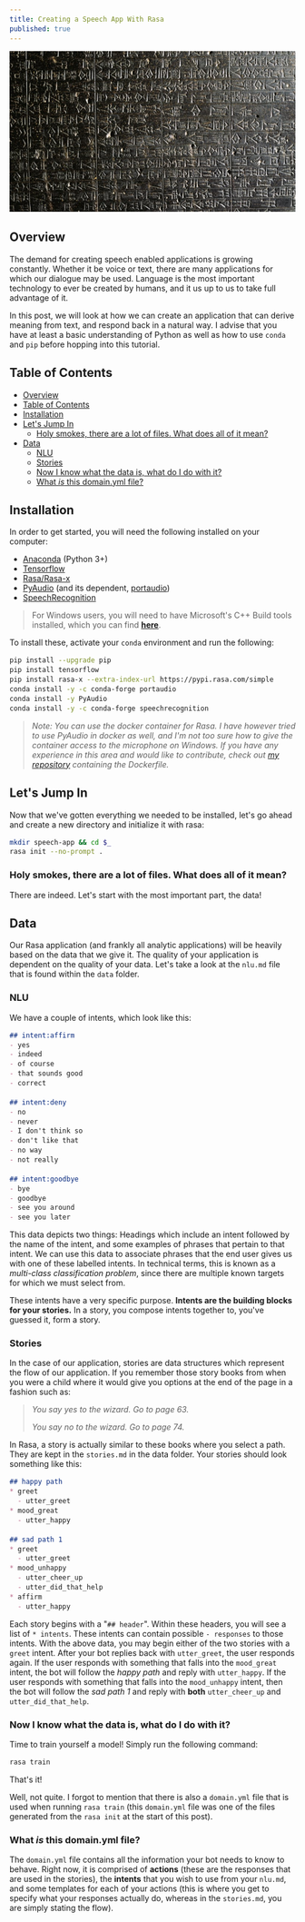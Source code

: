 ```yaml
---
title: Creating a Speech App With Rasa
published: true
---
```


![Code of Hammurabi](/assets/code-of-hammurabi.jpg)

## Overview

The demand for creating speech enabled applications is growing constantly. Whether it be voice or text, there are many applications for which our dialogue may be used. Language is the most important technology to ever be created by humans, and it us up to us to take full advantage of it.

In this post, we will look at how we can create an application that can derive meaning from text, and respond back in a natural way. I advise that you have at least a basic understanding of Python as well as how to use `conda` and `pip` before hopping into this tutorial.

## Table of Contents

- [Overview](#overview)
- [Table of Contents](#table-of-contents)
- [Installation](#installation)
- [Let's Jump In](#lets-jump-in)
  - [Holy smokes, there are a lot of files. What does all of it mean?](#holy-smokes-there-are-a-lot-of-files-what-does-all-of-it-mean)
- [Data](#data)
  - [NLU](#nlu)
  - [Stories](#stories)
  - [Now I know what the data is, what do I do with it?](#now-i-know-what-the-data-is-what-do-i-do-with-it)
  - [What _is_ this domain.yml file?](#what-_is_-this-domainyml-file)

## Installation

In order to get started, you will need the following installed on your computer:

- [Anaconda](https://www.anaconda.com/distribution/) (Python 3+)
- [Tensorflow](https://www.tensorflow.org/install)
- [Rasa/Rasa-x](https://rasa.com/docs/rasa/user-guide/installation/)
- [PyAudio](https://pypi.org/project/PyAudio/) (and its dependent, [portaudio](http://www.portaudio.com/))
- [SpeechRecognition](https://pypi.org/project/SpeechRecognition/)

> For Windows users, you will need to have Microsoft's C++ Build tools installed, which you can find [__here__](https://visualstudio.microsoft.com/downloads/).

To install these, activate your `conda` environment and run the following:

```sh
pip install --upgrade pip
pip install tensorflow
pip install rasa-x --extra-index-url https://pypi.rasa.com/simple
conda install -y -c conda-forge portaudio
conda install -y PyAudio
conda install -y -c conda-forge speechrecognition
```

> _Note: You can use the docker container for Rasa. I have however tried to use PyAudio in docker as well, and I'm not too sure how to give the container access to the microphone on Windows. If you have any experience in this area and would like to contribute, check out [my repository](https://github.com/jharrilim/RasaDocker) containing the Dockerfile._

## Let's Jump In

Now that we've gotten everything we needed to be installed, let's go ahead and create a new directory and initialize it with rasa:

```sh
mkdir speech-app && cd $_
rasa init --no-prompt .
```

### Holy smokes, there are a lot of files. What does all of it mean?

There are indeed. Let's start with the most important part, the data!

## Data

Our Rasa application (and frankly all analytic applications) will be heavily based on the data that we give it. The quality of your application is dependent on the quality of your data. Let's take a look at the `nlu.md` file that is found within the `data` folder.

### NLU

We have a couple of intents, which look like this:

```md
## intent:affirm
- yes
- indeed
- of course
- that sounds good
- correct

## intent:deny
- no
- never
- I don't think so
- don't like that
- no way
- not really

## intent:goodbye
- bye
- goodbye
- see you around
- see you later
```

This data depicts two things: Headings which include an intent followed by the name of the intent, and some examples of phrases that pertain to that intent. We can use this data to associate phrases that the end user gives us with one of these labelled intents. In technical terms, this is known as a _multi-class classification problem_, since there are multiple known targets for which we must select from.

These intents have a very specific purpose. __Intents are the building blocks for your stories.__ In a story, you compose intents together to, you've guessed it, form a story.

### Stories

In the case of our application, stories are data structures which represent the flow of our application. If you remember those story books from when you were a child where it would give you options at the end of the page in a fashion such as:

> _You say yes to the wizard. Go to page 63._
>
> _You say no to the wizard. Go to page 74._

In Rasa, a story is actually similar to these books where you select a path. They are kept in the `stories.md` in the data folder. Your stories should look something like this:

```md
## happy path
* greet
  - utter_greet
* mood_great
  - utter_happy

## sad path 1
* greet
  - utter_greet
* mood_unhappy
  - utter_cheer_up
  - utter_did_that_help
* affirm
  - utter_happy
```

Each story begins with a "`## header`". Within these headers, you will see a list of `* intents`. These intents can contain possible `- responses` to those intents. With the above data, you may begin either of the two stories with a `greet` intent. After your bot replies back with `utter_greet`, the user responds again. If the user responds with something that falls into the `mood_great` intent, the bot will follow the _happy path_ and reply with `utter_happy`. If the user responds with something that falls into the `mood_unhappy` intent, then the bot will follow the _sad path 1_ and reply with __both__ `utter_cheer_up` and `utter_did_that_help`.

### Now I know what the data is, what do I do with it?

Time to train yourself a model! Simply run the following command:

```sh
rasa train
```

That's it!

Well, not quite. I forgot to mention that there is also a `domain.yml` file that is used when running `rasa train` (this `domain.yml` file was one of the files generated from the `rasa init` at the start of this post).

### What _is_ this domain.yml file?

The `domain.yml` file contains all the information your bot needs to know to behave. Right now, it is comprised of __actions__ (these are the responses that are used in the stories), the __intents__ that you wish to use from your `nlu.md`, and some templates for each of your actions (this is where you get to specify what your responses actually do, whereas in the `stories.md`, you are simply stating the flow).
